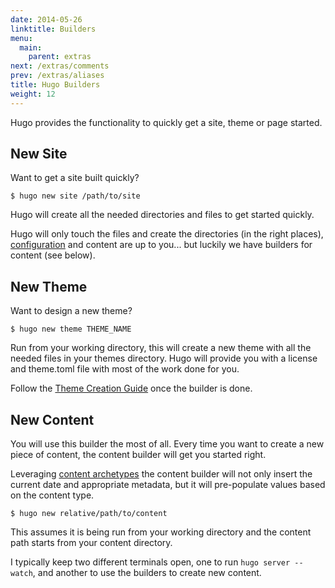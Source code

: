 ```yaml
---
date: 2014-05-26
linktitle: Builders
menu:
  main:
    parent: extras
next: /extras/comments
prev: /extras/aliases
title: Hugo Builders
weight: 12
---
```


Hugo provides the functionality to quickly get a site, theme or page
started.


## New Site

Want to get a site built quickly?

    $ hugo new site /path/to/site

Hugo will create all the needed directories and files to get started
quickly.

Hugo will only touch the files and create the directories (in the right
places), [configuration](/overview/configuration/) and content are up to
you... but luckily we have builders for content (see below).

## New Theme

Want to design a new theme?

    $ hugo new theme THEME_NAME

Run from your working directory, this will create a new theme with all
the needed files in your themes directory. Hugo will provide you with a
license and theme.toml file with most of the work done for you.

Follow the [Theme Creation Guide](/themes/creation/) once the builder is
done.

## New Content

You will use this builder the most of all. Every time you want to create
a new piece of content, the content builder will get you started right.

Leveraging [content archetypes](/content/archetypes/) the content builder
will not only insert the current date and appropriate metadata, but it
will pre-populate values based on the content type.

    $ hugo new relative/path/to/content

This assumes it is being run from your working directory and the content
path starts from your content directory.

I typically keep two different terminals open, one to run `hugo server
--watch`, and another to use the builders to create new content.
